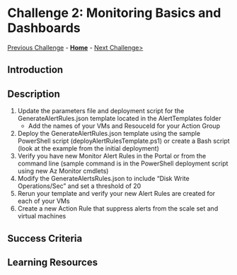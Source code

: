 # Challenge 2: Monitoring Basics and Dashboards

[Previous Challenge](./01-Alerts-Activity-Logs-And-Service-Health.md) - **[Home](../README.md)** - [Next Challenge>](./03-Azure-Monitor-For-Applications.md)

## Introduction

## Description

1. Update the parameters file and deployment script for the GenerateAlertRules.json template located in the AlertTemplates folder
    - Add the names of your VMs and ResouceId for your Action Group
2. Deploy the GenerateAlertRules.json template using the sample PowerShell script (deployAlertRulesTemplate.ps1) or create a Bash script (look at the example from the initial deployment)
3. Verify you have new Monitor Alert Rules in the Portal or from the command line (sample command is in the PowerShell deployment script using new Az Monitor cmdlets)
4. Modify the GenerateAlertsRules.json to include “Disk Write Operations/Sec” and set a threshold of 20
5. Rerun your template and verify your new Alert Rules are created for each of your VMs
6. Create a new Action Rule that suppress alerts from the scale set and virtual machines

## Success Criteria

## Learning Resources
